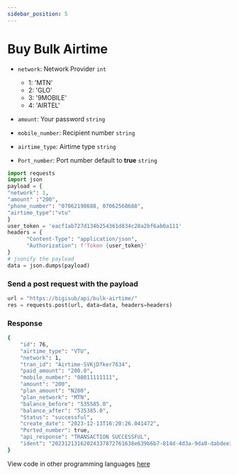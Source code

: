 ```yaml
---
sidebar_position: 5
---
```


# Buy Bulk Airtime

- `network`: Network Provider `int`
  - 1: 'MTN'
  - 2: 'GLO'
  - 3: '9MOBILE'
  - 4: 'AIRTEL'

- `amount`: Your password `string`
- `mobile_number`: Recipient number `string`
- `airtime_type`: Airtime type `string`
- `Port_number`: Port number default to **true** `string`

```python
import requests
import json
payload = {
"network": 1,
"amount" :"200",
"phone_number": "07062198688, 07062568688",
"airtime_type":"vtu"
}
user_token = 'eacf1ab727d134b254361d834c28a2bf6ab0a111'
headers = {
      "Content-Type": "application/json",
      "Authorization": f'Token {user_token}'
} 
# jsonify the payload
data = json.dumps(payload)

```

### Send a post request with the payload

```python
url = "https://bigisub/api/bulk-airtime/"
res = requests.post(url, data=data, headers=headers)
```

### Response 

```bash
{
    "id": 76,
    "airtime_type": "VTU",
    "network": 1,
    "tran_id": "Airtime-SVKjDfker7634",
    "paid_amount": "200.0",
    "mobile_number": "08011111111",
    "amount": "200",
    "plan_amount": "N200",
    "plan_network": "MTN",
    "balance_before": "535585.0",
    "balance_after": "535385.0",
    "Status": "successful",
    "create_date": "2023-12-13T16:20:26.041472",
    "Ported_number": true,
    "api_response": "TRANSACTION SUCCESSFUL",
    "ident": "20231213162024337872761638e639b6b7-814d-4d3a-9da0-dabdee3b8de9"
}
```

View code in other programming languages [here](https://documenter.getpostman.com/view/18149105/2s93CRJqgM#b9b1e802-d90a-4c4e-a96f-61aae9dbcd99)